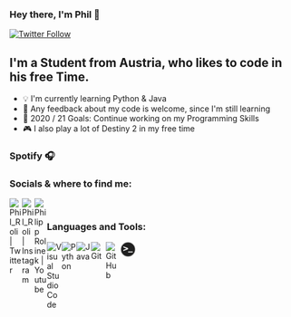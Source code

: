 ### Hey there, I'm Phil 👋

[![Twitter Follow](https://img.shields.io/twitter/follow/phil_roli?color=blue&logo=twitter&style=for-the-badge)](https://twitter.com/intent/follow?original_referer=https%3A%2F%2Fgithub.com%2FPhilRoli&screen_name=Phil_Roli)

## I'm a Student from Austria, who likes to code in his free Time.

- 💡 I'm currently learning Python & Java
- 👯 Any feedback about my code is welcome, since I'm still learning
- 📝 2020 / 21 Goals: Continue working on my Programming Skills
- 🎮 I also play a lot of Destiny 2 in my free time

### Spotify 🎧

### Socials & where to find me:
[<img align="left" alt="Phil_Roli | Twitter" width="22px" src="https://simpleicons.org/icons/twitter.svg" />][twitter]
[<img align="left" alt="Phil_Roli | Instagram" width="22px" src="https://simpleicons.org/icons/instagram.svg" />][instagram]
[<img align="left" alt="Philipp Rolinek | Youtube" width="22px" src="https://simpleicons.org/icons/youtube.svg" />][youtube]

<br />

### Languages and Tools:

[<img align="left" alt="Visual Studio Code" width="26px" src="https://simpleicons.org/icons/visualstudiocode.svg" />][vscode]
[<img align="left" alt="Python" width="26px" src="https://simpleicons.org/icons/python.svg" />][python]
[<img align="left" alt="Java" width="26px" src="https://simpleicons.org/icons/java.svg" />][java]
[<img align="left" alt="Git" width="26px" src="https://simpleicons.org/icons/git.svg" />][git]
[<img align="left" alt="GitHub" width="26px" src="https://simpleicons.org/icons/github.svg" />][github]
[<img align="left" alt="Terminal" width="26px" src="https://raw.githubusercontent.com/github/explore/80688e429a7d4ef2fca1e82350fe8e3517d3494d/topics/terminal/terminal.png" />][terminal]

[twitter]: https://twitter.com/Phil_Roli
[instagram]: https://instagram.com/philroli
[youtube]: https://www.youtube.com/channel/UCEuyg6hLcZ7LW2sciGPUOWg
[vscode]: https://code.visualstudio.com/download
[python]: https://github.com/PhilRoli/Python-Mini-Projects
[java]: https://github.com/PhilRoli
[git]: https://git-scm.com/
[github]: https://github.com/PhilRoli
[terminal]: https://github.com/PhilRoli/Batch_Scripts
